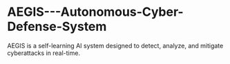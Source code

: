# AEGIS---Autonomous-Cyber-Defense-System
AEGIS is a self-learning AI system designed to detect, analyze, and mitigate cyberattacks in real-time.
